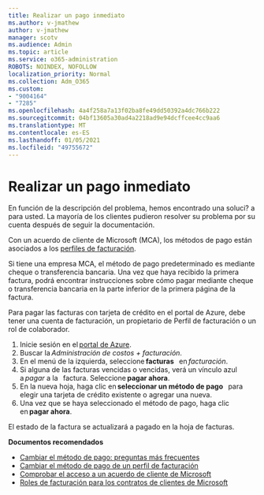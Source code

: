 ```yaml
---
title: Realizar un pago inmediato
ms.author: v-jmathew
author: v-jmathew
manager: scotv
ms.audience: Admin
ms.topic: article
ms.service: o365-administration
ROBOTS: NOINDEX, NOFOLLOW
localization_priority: Normal
ms.collection: Adm_O365
ms.custom:
- "9004164"
- "7285"
ms.openlocfilehash: 4a4f258a7a13f02ba8fe49dd50392a4dc766b222
ms.sourcegitcommit: 04bf13605a30ad4a2218ad9e94dcffcee4cc9aa6
ms.translationtype: MT
ms.contentlocale: es-ES
ms.lasthandoff: 01/05/2021
ms.locfileid: "49755672"
---
```

# <a name="make-an-immediate-payment"></a>Realizar un pago inmediato

En función de la descripción del problema, hemos encontrado una soluci? a para usted. La mayoría de los clientes pudieron resolver su problema por su cuenta después de seguir la documentación.

Con un acuerdo de cliente de Microsoft (MCA), los métodos de pago están asociados a los [perfiles de facturación](https://docs.microsoft.com/azure/billing/billing-how-to-change-credit-card?WT.mc_id=Portal-Microsoft_Azure_Support#change-payment-method-for-a-billing-profile).

Si tiene una empresa MCA, el método de pago predeterminado es mediante cheque o transferencia bancaria. Una vez que haya recibido la primera factura, podrá encontrar instrucciones sobre cómo pagar mediante cheque o transferencia bancaria en la parte inferior de la primera página de la factura.

Para pagar las facturas con tarjeta de crédito en el portal de Azure, debe tener una cuenta de facturación, un propietario de Perfil de facturación o un rol de colaborador.

1. Inicie sesión en el [portal de Azure](https://portal.azure.com/).
2. Buscar la *Administración de costos + facturación*.
3. En el menú de la izquierda, seleccione **facturas**   en *facturación*.
4. Si alguna de las facturas vencidas o vencidas, verá un vínculo azul a *pagar* a la   factura. Seleccione **pagar ahora**.
5. En la nueva hoja, haga clic en **seleccionar un método de pago**   para elegir una tarjeta de crédito existente o agregar una nueva.
6. Una vez que se haya seleccionado el método de pago, haga clic en **pagar ahora**.

El estado de la factura se actualizará a pagado en la hoja de facturas.

**Documentos recomendados**

- [Cambiar el método de pago: preguntas más frecuentes](https://docs.microsoft.com/azure/billing/billing-how-to-change-credit-card?WT.mc_id=Portal-Microsoft_Azure_Support#frequently-asked-questions)
- [Cambiar el método de pago de un perfil de facturación](https://docs.microsoft.com/azure/cost-management-billing/manage/change-credit-card?WT.mc_id=Portal-Microsoft_Azure_Support#manage-credit-cards-for-a-microsoft-customer-agreement)
- [Comprobar el acceso a un acuerdo de cliente de Microsoft](https://docs.microsoft.com/azure/cost-management-billing/manage/change-credit-card?WT.mc_id=Portal-Microsoft_Azure_Support%22%20%5Cl%20%22manage-credit-cards-for-a-microsoft-customer-agreement%22%20%5Ct%20%22_blank#check-the-type-of-your-account)
- [Roles de facturación para los contratos de clientes de Microsoft](https://docs.microsoft.com/azure/cost-management-billing/manage/understand-mca-roles)
